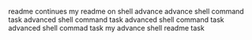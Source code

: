readme continues
my readme on shell advance
advance shell command task
advanced shell command task
advanced shell command task
advanced shell commad task
my advance shell readme task
